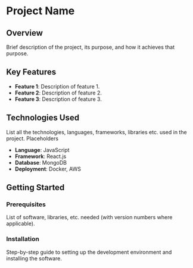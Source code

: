 # Project Name

## Overview

Brief description of the project, its purpose, and how it achieves that purpose.

## Key Features

- **Feature 1**: Description of feature 1.
- **Feature 2**: Description of feature 2.
- **Feature 3**: Description of feature 3.

## Technologies Used

List all the technologies, languages, frameworks, libraries etc. used in the project. Placeholders

- **Language**: JavaScript
- **Framework**: React.js
- **Database**: MongoDB
- **Deployment**: Docker, AWS

## Getting Started

### Prerequisites

List of software, libraries, etc. needed (with version numbers where applicable).

### Installation

Step-by-step guide to setting up the development environment and installing the software. 


